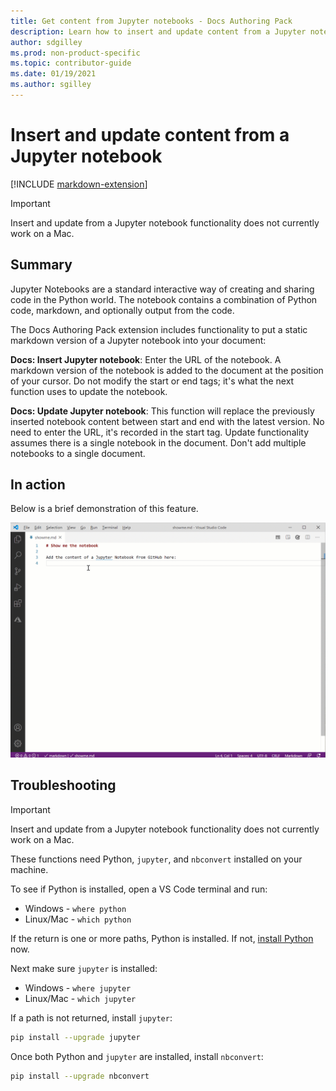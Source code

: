 ```yaml
---
title: Get content from Jupyter notebooks - Docs Authoring Pack
description: Learn how to insert and update content from a Jupyter notebook into your document with the Docs Authoring Pack, Visual Studio Code extension.
author: sdgilley
ms.prod: non-product-specific
ms.topic: contributor-guide
ms.date: 01/19/2021
ms.author: sgilley
---
```


# Insert and update content from a Jupyter notebook

[!INCLUDE [markdown-extension](includes/markdown-extension.md)]

> [!IMPORTANT]
> Insert and update from a Jupyter notebook functionality does not currently work on a Mac.

## Summary

Jupyter Notebooks are a standard interactive way of creating and sharing code in the Python world.  The notebook contains a combination of Python code, markdown, and optionally output from the code.


The Docs Authoring Pack extension includes functionality to put a static markdown version of a Jupyter notebook into your document:

**Docs: Insert Jupyter notebook**: Enter the URL of the notebook. A markdown version of the notebook is added to the document at the position of your cursor. Do not modify the start or end tags; it's what the next function uses to update the notebook.

**Docs: Update Jupyter notebook**: This function will replace the previously inserted notebook content between start and end with the latest version. No need to enter the URL, it's recorded in the start tag.  Update functionality assumes there is a single notebook in the document.  Don't add multiple notebooks to a single document.

## In action

Below is a brief demonstration of this feature.

[![Insert Jupyter notebook](media/insertnotebook.gif)](media/insertnotebook.gif#lightbox)

## Troubleshooting

> [!IMPORTANT]
> Insert and update from a Jupyter notebook functionality does not currently work on a Mac.

These functions need Python, `jupyter`, and `nbconvert` installed on your machine.

To see if Python is installed, open a VS Code terminal and run:

* Windows - `where python`
* Linux/Mac - `which python`

If the return is one or more paths, Python is installed.  If not, [install Python](https://www.python.org/downloads/) now.

Next make sure `jupyter` is installed:

* Windows - `where jupyter`
* Linux/Mac - `which jupyter`

If a path is not returned, install `jupyter`:

```bash
pip install --upgrade jupyter
```

Once both Python and `jupyter` are installed, install `nbconvert`:

```bash
pip install --upgrade nbconvert
```
